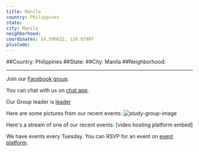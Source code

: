 ```yaml
---
title: Manila
country: Philippines
state: 
city: Manila
neighborhood: 
coordinates: 14.590622, 120.97997
plusCode:
---
```


##Country: Philippines
##State: 
##City: Manila
##Neighborhood: 
*****
Join our [Facebook group](https://www.facebook.com/groups/free.code.camp.manila).

You can chat with us on [chat app]().

Our Group leader is [leader]()

Here are some pictures from our recent events:
![study-group-image](https://scontent.fmnl8-1.fna.fbcdn.net/v/t1.0-9/18199241_10210563063370531_9192704129359910881_n.jpg?_nc_cat=108&_nc_ht=scontent.fmnl8-1.fna&oh=5f3bd5649007fd3443ff2c14af0d5e1e&oe=5CA828D9)

Here's a stream of one of our recent events:
[video hosting platform embed]

We have events every Tuesday. You can RSVP for an event on [event platform]().
